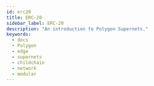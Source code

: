 ```yaml
---
id: erc20
title: ERC-20
sidebar_label: ERC-20
description: "An introduction to Polygon Supernets."
keywords:
  - docs
  - Polygon
  - edge
  - supernets
  - childchain
  - network
  - modular
---
```

